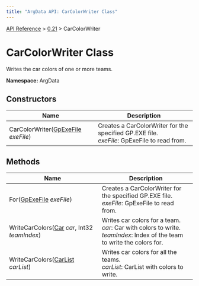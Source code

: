 ```yaml
---
title: "ArgData API: CarColorWriter Class"
---
```


[API Reference](/argdata/api/) &gt; [0.21](/argdata/api/0.21/) &gt; CarColorWriter

# CarColorWriter Class

Writes the car colors of one or more teams.

**Namespace:** ArgData

## Constructors

<table class="table table-bordered table-striped ">
<thead>
  <tr>
    <th>Name</th>
    <th>Description</th>
  </tr>
</thead>
<tbody>
  <tr>
    <td>CarColorWriter(<a href="/argdata/api/0.21/gpexefile/">GpExeFile</a> <em>exeFile</em>)</td>
    <td>Creates a CarColorWriter for the specified GP.EXE file.<br /><em>exeFile</em>: GpExeFile to read from.<br /></td>
  </tr>
</tbody>
</table>


## Methods

<table class="table table-bordered table-striped ">
<thead>
  <tr>
    <th>Name</th>
    <th>Description</th>
  </tr>
</thead>
<tbody>
  <tr>
    <td>For(<a href="/argdata/api/0.21/gpexefile/">GpExeFile</a> <em>exeFile</em>)</td>
    <td>Creates a CarColorWriter for the specified GP.EXE file.<br /><em>exeFile</em>: GpExeFile to read from.<br /></td>
  </tr>
  <tr>
    <td>WriteCarColors(<a href="/argdata/api/0.21/car/">Car</a> <em>car</em>, Int32 <em>teamIndex</em>)</td>
    <td>Writes car colors for a team.<br /><em>car</em>: Car with colors to write.<br /><em>teamIndex</em>: Index of the team to write the colors for.<br /></td>
  </tr>
  <tr>
    <td>WriteCarColors(<a href="/argdata/api/0.21/carlist/">CarList</a> <em>carList</em>)</td>
    <td>Writes car colors for all the teams.<br /><em>carList</em>: CarList with colors to write.<br /></td>
  </tr>
</tbody>
</table>


